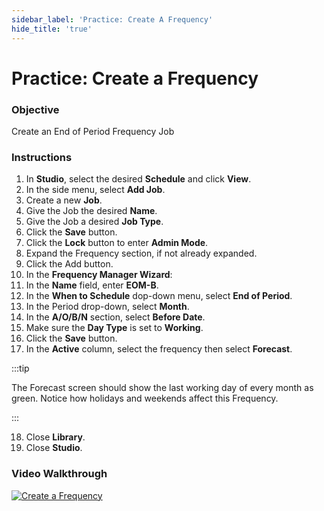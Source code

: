 ```yaml
---
sidebar_label: 'Practice: Create A Frequency'
hide_title: 'true'
---
```


# Practice: Create a Frequency

### Objective

Create an End of Period Frequency Job

### Instructions

1. In **Studio**, select the desired **Schedule** and click **View**.
2. In the side menu, select **Add Job**.
3. Create a new **Job**.
4. Give the Job the desired **Name**.
5. Give the Job a desired **Job Type**.
6. Click the **Save** button.
7. Click the **Lock** button to enter **Admin Mode**.
8. Expand the Frequency section, if not already expanded.
9. Click the Add button.
10. In the **Frequency Manager Wizard**:
11. In the **Name** field, enter **EOM-B**.
12. In the **When to Schedule** dop-down menu, select **End of Period**.
13. In the Period drop-down, select **Month**.
14. In the **A/O/B/N** section, select **Before Date**.
15. Make sure the **Day Type** is set to **Working**.
16. Click the **Save** button.
17. In the **Active** column, select the frequency then select **Forecast**.

:::tip

The Forecast screen should show the last working day of every month as green. Notice how holidays and weekends affect this Frequency.

:::

18. Close **Library**.
19. Close **Studio**.

### Video Walkthrough

[![Create a Frequency](../static/img/create-a-frequency.png)](https://sma1980-my.sharepoint.com/:v:/g/personal/rweesner_smatechnologies_com/EX3UVyp5CQtOqhurx5EYqr8Bl0ZFmwY9X7tKNLnDjZPTLg?e=Tnve1q&nav=eyJyZWZlcnJhbEluZm8iOnsicmVmZXJyYWxBcHAiOiJTdHJlYW1XZWJBcHAiLCJyZWZlcnJhbFZpZXciOiJTaGFyZURpYWxvZy1MaW5rIiwicmVmZXJyYWxBcHBQbGF0Zm9ybSI6IldlYiIsInJlZmVycmFsTW9kZSI6InZpZXcifX0%3D)